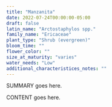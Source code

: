 ```yaml
---
title: "Manzanita"
date: 2022-07-24T00:00:00-05:00
draft: false
latin_name: "Arctostaphylos spp."
family_name: "Ericaceae"
plant_type: "Shrub (evergreen)"
bloom_time: ""
flower_color: ""
size_at_maturity: "varies"
water_needs: "Low"
additional_characteristices_notes: ""
---
```


SUMMARY goes here.

<!--more-->

CONTENT goes here.